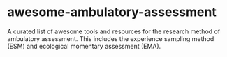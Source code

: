 # awesome-ambulatory-assessment
A curated list of awesome tools and resources for the research method of ambulatory assessment. This includes the experience sampling method (ESM) and ecological momentary assessment (EMA).
